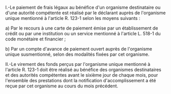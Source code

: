 I.-Le paiement de frais légaux au bénéfice d'un organisme destinataire ou d'une autorité compétente est réalisé par le déclarant auprès de l'organisme unique mentionné à l'article R. 123-1 selon les moyens suivants :


a) Par le recours à une carte de paiement émise par un établissement de crédit ou par une institution ou un service mentionné à l'article L. 518-1 du code monétaire et financier ;


b) Par un compte d'avance de paiement ouvert auprès de l'organisme unique susmentionné, selon des modalités fixées par cet organisme.


II.-Le virement des fonds perçus par l'organisme unique mentionné à l'article R. 123-1 doit être réalisé au bénéfice des organismes destinataires et des autorités compétentes avant le sixième jour de chaque mois, pour l'ensemble des prestations dont la notification d'accomplissement a été reçue par cet organisme au cours du mois précédent.

